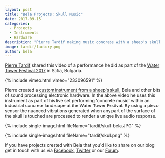 ```yaml
---
layout: post
title: "Bela Projects: Skull Music"
date: 2017-09-15
categories:
  - Projects
  - Instruments
  - Hardware
description: "Pierre Tardif making music concrete with a sheep's skull."
image: tardif/factory.png
author: bela
---
```

 
[Pierre Tardif](http://codingcoolsh.it/index.html) shared this video of a performance he did as part of the [Water Tower Festival 2017](http://watertowerartfest.com/en/) in Sofia, Bulgaria.

{% include vimeo.html vimeo="233096591" %}

Pierre created a [custom instrument from a sheep's skull](http://www.codingcoolsh.it/installations.html#SkullVibrations), Bela and other bits of sound processing electronic hardware. In the above video he uses this instrument as part of his live set performing 'concrete music' within an industrial concrete landscape at the Water Tower Festival. By using a piezo sensor the nuanced vibrations generated when any part of the surface of the skull is touched are processed to render a unique live audio response.

{% include single-image.html fileName="tardif/skull-bela.JPG" %}

{% include single-image.html fileName="tardif/skull.png" %}

If you have projects created with Bela that you'd like to share on our blog get in touch with us via [Facebook](https://www.facebook.com/belaPlatform/), [Twitter](https://twitter.com/BelaPlatform) or our [Forum](http://forum.bela.io/).